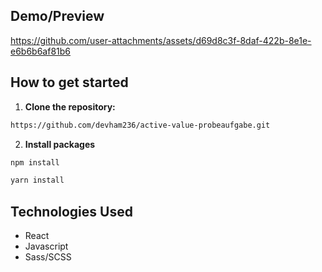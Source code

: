 ## Demo/Preview
https://github.com/user-attachments/assets/d69d8c3f-8daf-422b-8e1e-e6b6b6af81b6



## How to get started

1. **Clone the repository:**
```bash
https://github.com/devham236/active-value-probeaufgabe.git
```

2. **Install packages**
```bash
npm install
```

```bash
yarn install
```

## Technologies Used
- React
- Javascript
- Sass/SCSS
